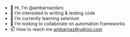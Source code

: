 - 👋 Hi, I’m @ambarnazdars
- 👀 I’m interested in writing & testing code
- 🌱 I’m currently learning selenium
- 💞️ I’m looking to collaborate on automation frameworks
- 📫 How to reach me ambarnaz@yahoo.com

<!---
ambarnazdars/ambarnazdars is a ✨ special ✨ repository because its `README.md` (this file) appears on your GitHub profile.
You can click the Preview link to take a look at your changes.
--->
